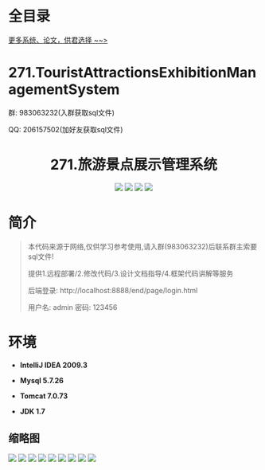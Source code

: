 # 全目录

[更多系统、论文，供君选择 ~~>](https://www.yuque.com/wisebit/blog)

# 271.TouristAttractionsExhibitionManagementSystem

<p>群: 983063232(入群获取sql文件)</p>
<p>QQ: 206157502(加好友获取sql文件)</p>

<p><h1 align="center">271.旅游景点展示管理系统</h1></p>


<p align="center">
	<img src="https://img.shields.io/badge/jdk-1.7-orange.svg"/>
    <img src="https://img.shields.io/badge/springboot-5.x-lightgrey.svg"/>
    <img src="https://img.shields.io/badge/html-5.x-blue.svg"/>
    <img src="https://img.shields.io/badge/mybatis-5.x-yellow.svg"/>
</p>

# 简介


> 本代码来源于网络,仅供学习参考使用,请入群(983063232)后联系群主索要sql文件!
>
> 提供1.远程部署/2.修改代码/3.设计文档指导/4.框架代码讲解等服务
>
> 后端登录: http://localhost:8888/end/page/login.html
>
> 用户名: admin  密码: 123456


# 环境

- <b>IntelliJ IDEA 2009.3</b>

- <b>Mysql 5.7.26</b>

- <b>Tomcat 7.0.73</b>

- <b>JDK 1.7</b>




## 缩略图

![](https://bitwise.oss-cn-heyuan.aliyuncs.com/2024/9/10/a6868df5-3b11-4e3d-bcac-364866a44c3b.png)
![](https://bitwise.oss-cn-heyuan.aliyuncs.com/2024/9/10/5aaf7a67-5c72-4024-ae51-179684bae7de.png)
![](https://bitwise.oss-cn-heyuan.aliyuncs.com/2024/9/10/25035623-6bff-4297-bea5-d9321bad9bc6.png)
![](https://bitwise.oss-cn-heyuan.aliyuncs.com/2024/9/10/402709e3-bbef-4f82-b023-90369be38b41.png)
![](https://bitwise.oss-cn-heyuan.aliyuncs.com/2024/9/10/f35e3113-ce82-4679-8476-64b3ca8700bf.png)
![](https://bitwise.oss-cn-heyuan.aliyuncs.com/2024/9/10/04822ed8-f0da-4644-944c-5127c82415b1.png)
![](https://bitwise.oss-cn-heyuan.aliyuncs.com/2024/9/10/615a6075-d81d-49ed-93c7-cbc976c857cf.png)
![](https://bitwise.oss-cn-heyuan.aliyuncs.com/2024/9/10/47eb5e52-1507-429d-8d4a-d88e638cd33a.png)
![](https://bitwise.oss-cn-heyuan.aliyuncs.com/2024/9/10/dba88d46-144e-407d-841f-ee814d99bc0b.png)




